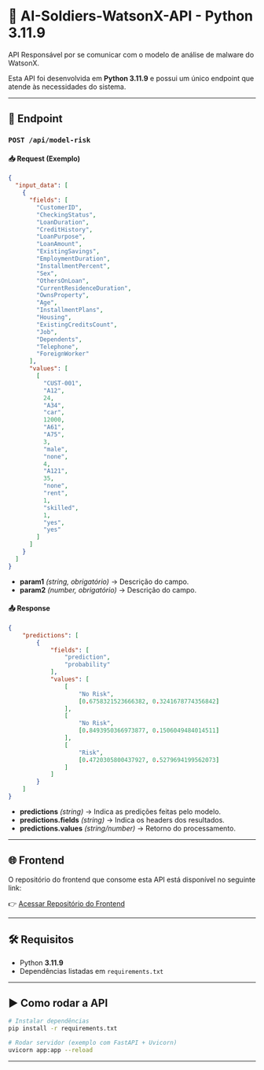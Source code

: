 # 📌 AI-Soldiers-WatsonX-API - Python 3.11.9

API Responsável por se comunicar com o modelo de análise de malware do WatsonX.

Esta API foi desenvolvida em **Python 3.11.9** e possui um único endpoint que atende às necessidades do sistema.

---

## 🚀 Endpoint

### `POST /api/model-risk`

#### 📥 Request (Exemplo)
```json
{
  "input_data": [
    {
      "fields": [
        "CustomerID",
        "CheckingStatus",
        "LoanDuration",
        "CreditHistory",
        "LoanPurpose",
        "LoanAmount",
        "ExistingSavings",
        "EmploymentDuration",
        "InstallmentPercent",
        "Sex",
        "OthersOnLoan",
        "CurrentResidenceDuration",
        "OwnsProperty",
        "Age",
        "InstallmentPlans",
        "Housing",
        "ExistingCreditsCount",
        "Job",
        "Dependents",
        "Telephone",
        "ForeignWorker"
      ],
      "values": [
        [
          "CUST-001",
          "A12",
          24,
          "A34",
          "car",
          12000,
          "A61",
          "A75",
          3,
          "male",
          "none",
          4,
          "A121",
          35,
          "none",
          "rent",
          1,
          "skilled",
          1,
          "yes",
          "yes"
        ]
      ]
    }
  ]
}
```

- **param1** *(string, obrigatório)* → Descrição do campo.  
- **param2** *(number, obrigatório)* → Descrição do campo.  

#### 📤 Response
```json
{
    "predictions": [
        {
            "fields": [
                "prediction",
                "probability"
            ],
            "values": [
                [
                    "No Risk",
                    [0.6758321523666382, 0.3241678774356842]
                ],
                [
                    "No Risk", 
                    [0.8493950366973877, 0.1506049484014511]
                ],
                [
                    "Risk",
                    [0.4720305800437927, 0.5279694199562073]
                ]
            ]
        }
    ]
}
```

- **predictions** *(string)* → Indica as predições feitas pelo modelo.  
- **predictions.fields** *(string)* → Indica os headers dos resultados.  
- **predictions.values** *(string/number)* → Retorno do processamento.  

---

## 🌐 Frontend

O repositório do frontend que consome esta API está disponível no seguinte link:  

👉 [Acessar Repositório do Frontend](https://github.com/vek03/AI-Soldiers-UI)

---

## 🛠️ Requisitos

- Python **3.11.9**  
- Dependências listadas em `requirements.txt`

---

## ▶️ Como rodar a API

```bash
# Instalar dependências
pip install -r requirements.txt

# Rodar servidor (exemplo com FastAPI + Uvicorn)
uvicorn app:app --reload
```
---
